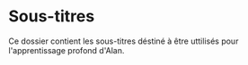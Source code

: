 Sous-titres
===========

Ce dossier contient les sous-titres déstiné à être uttilisés pour l'apprentissage profond d'Alan.
